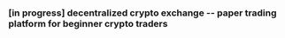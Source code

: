 ### [in progress] decentralized crypto exchange -- paper trading platform for beginner crypto traders
